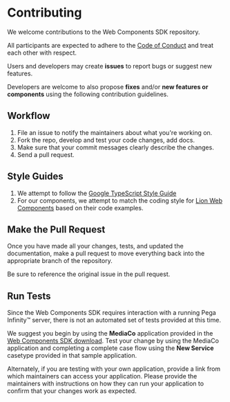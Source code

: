 # Contributing

We welcome contributions to the Web Components SDK repository.

All participants are expected to adhere to the [Code of Conduct](../CODE_OF_CONDUCT.md) and treat each other with respect.

Users and developers may create **issues** to report bugs or suggest new features.

Developers are welcome to also propose **fixes** and/or **new features or components** using the following contribution guidelines.


## Workflow
1. File an issue to notify the maintainers about what you're working on.
2. Fork the repo, develop and test your code changes, add docs.
3. Make sure that your commit messages clearly describe the changes.
4. Send a pull request.

## Style Guides
1. We attempt to follow the [Google TypeScript Style Guide](https://google.github.io/styleguide/tsguide.html)
2. For our components, we attempt to match the coding style for [Lion Web Components](https://lion-web.netlify.app/) based on their code examples.

## Make the Pull Request

Once you have made all your changes, tests, and updated the documentation,
make a pull request to move everything back into the appropriate branch of the
repository.

Be sure to reference the original issue in the pull request.


## Run Tests

Since the Web Components SDK requires interaction with a running Pega Infinity&trade; server, there is not an automated set of tests provided at this time.

We suggest you begin by using the **MediaCo** application provided in the [Web Components SDK download](https://community.pega.com/marketplace/components/web-components-sdk). Test your change by using the MediaCo application and completing a complete case flow using the **New Service** casetype provided in that sample application.

Alternately, if you are testing with your own application, provide a link from which maintainers can access your application. Please provide the maintainers with instructions on how they can run your application to confirm that your changes work as expected.
